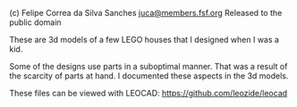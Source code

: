 (c) Felipe Correa da Silva Sanches <juca@members.fsf.org>
Released to the public domain

These are 3d models of a few LEGO houses that I designed when I was a kid.

Some of the designs use parts in a suboptimal manner. That was a result of the scarcity of parts at hand. I documented these aspects in the 3d models.

These files can be viewed with LEOCAD: https://github.com/leozide/leocad
